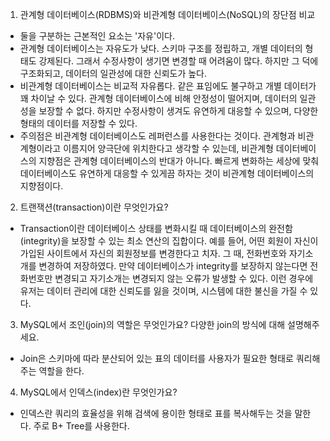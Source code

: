 1. 관계형 데이터베이스(RDBMS)와 비관계형 데이터베이스(NoSQL)의 장단점 비교

- 둘을 구분하는 근본적인 요소는 '자유'이다.
- 관계형 데이터베이스는 자유도가 낮다. 스키마 구조를 정립하고, 개별 데이터의 형태도 강제된다. 그래서 수정사항이 생기면 변경할 때 어려움이 많다. 하지만 그 덕에 구조화되고, 데이터의 일관성에 대한 신뢰도가 높다.
- 비관계형 데이터베이스는 비교적 자유롭다. 같은 표임에도 불구하고 개별 데이터가 꽤 차이날 수 있다. 관계형 데이터베이스에 비해 안정성이 떨어지며, 데이터의 일관성을 보장할 수 없다. 하지만 수정사항이 생겨도 유연하게 대응할 수 있으며, 다양한 형태의 데이터를 저장할 수 있다.
- 주의점은 비관계형 데이터베이스도 레퍼런스를 사용한다는 것이다. 관계형과 비관계형이라고 이름지어 양극단에 위치한다고 생각할 수 있는데, 비관계형 데이터베이스의 지향점은 관계형 데이터베이스의 반대가 아니다. 빠르게 변화하는 세상에 맞춰 데이터베이스도 유연하게 대응할 수 있게끔 하자는 것이 비관계형 데이터베이스의 지향점이다.

2. 트랜잭션(transaction)이란 무엇인가요?

- Transaction이란 데이터베이스 상태를 변화시킬 때 데이터베이스의 완전함(integrity)을 보장할 수 있는 최소 연산의 집합이다. 예를 들어, 어떤 회원이 자신이 가입된 사이트에서 자신의 회원정보를 변경한다고 치자. 그 때, 전화번호와 자기소개를 변경하여 저장하였다. 만약 데이터베이스가 integrity를 보장하지 않는다면 전화번호만 변경되고 자기소개는 변경되지 않는 오류가 발생할 수 있다. 이런 경우에 유저는 데이터 관리에 대한 신뢰도를 잃을 것이며, 시스템에 대한 불신을 가질 수 있다.

3. MySQL에서 조인(join)의 역할은 무엇인가요? 다양한 join의 방식에 대해 설명해주세요.

- Join은 스키마에 따라 분산되어 있는 표의 데이터를 사용자가 필요한 형태로 쿼리해주는 역할을 한다.

4. MySQL에서 인덱스(index)란 무엇인가요?

- 인덱스란 쿼리의 효율성을 위해 검색에 용이한 형태로 표를 복사해두는 것을 말한다. 주로 B+ Tree를 사용한다.
